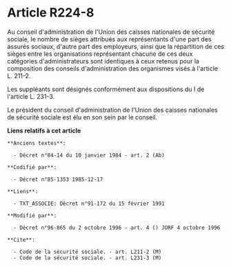 # Article R224-8

Au conseil d'administration de l'Union des caisses nationales de sécurité sociale, le nombre de sièges attribués aux
représentants d'une part des assurés sociaux, d'autre part des employeurs, ainsi que la répartition de ces sièges entre les
organisations représentant chacune de ces deux catégories d'administrateurs sont identiques à ceux retenus pour la
composition des conseils d'administration des organismes visés à l'article L. 211-2.

Les suppléants sont désignés conformément aux dispositions du I de l'article L. 231-3.

Le président du conseil d'administration de l'Union des caisses nationales de sécurité sociale est élu en son sein par le
conseil.

**Liens relatifs à cet article**

	**Anciens textes**:

	  - Décret n°84-14 du 10 janvier 1984 - art. 2 (Ab)

	**Codifié par**:

	  - Décret n°85-1353 1985-12-17

	**Liens**:

	  - TXT_ASSOCIE: Décret n°91-172 du 15 février 1991

	**Modifié par**:

	  - Décret n°96-865 du 2 octobre 1996 - art. 4 () JORF 4 octobre 1996

	**Cite**:

	  - Code de la sécurité sociale. - art. L211-2 (M)
	  - Code de la sécurité sociale. - art. L231-3 (M)
